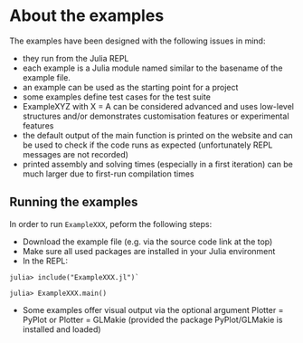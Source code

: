 # About the examples

The examples have been designed with the following issues in mind:
- they run from the Julia REPL
- each example is a Julia module named similar to the basename of the example file.
- an example can be used as the starting point for a project 
- some examples define test cases for the test suite
- ExampleXYZ with X = A can be considered advanced and uses low-level structures
  and/or demonstrates customisation features or experimental features
- the default output of the main function is printed on the website and can be
  used to check if the code runs as expected (unfortunately REPL messages are not recorded)
- printed assembly and solving times (especially in a first iteration) can be much larger due to first-run compilation times


## Running the examples

In order to run `ExampleXXX`, peform the following steps:

- Download the example file (e.g. via the source code link at the top)
- Make sure all used packages are installed in your Julia environment
- In the REPL: 
```
julia> include("ExampleXXX.jl")`

julia> ExampleXXX.main()
```
- Some examples offer visual output via the optional argument Plotter = PyPlot or Plotter = GLMakie
(provided the package PyPlot/GLMakie is installed and loaded)